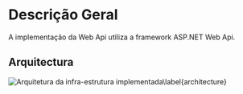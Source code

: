 Descrição Geral
=

A implementação da Web Api utiliza a framework ASP.NET Web Api. 

Arquitectura
-

![Arquitetura da infra-estrutura implementada\label{architecture}](https://dl.dropbox.com/s/mr7yybyzbm6umu3/architecture.png)
